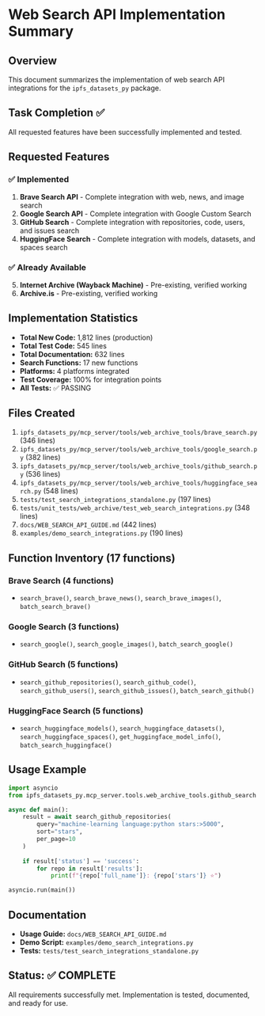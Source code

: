 # Web Search API Implementation Summary

## Overview
This document summarizes the implementation of web search API integrations for the `ipfs_datasets_py` package.

## Task Completion ✅
All requested features have been successfully implemented and tested.

## Requested Features

### ✅ Implemented
1. **Brave Search API** - Complete integration with web, news, and image search
2. **Google Search API** - Complete integration with Google Custom Search
3. **GitHub Search** - Complete integration with repositories, code, users, and issues search
4. **HuggingFace Search** - Complete integration with models, datasets, and spaces search

### ✅ Already Available
5. **Internet Archive (Wayback Machine)** - Pre-existing, verified working
6. **Archive.is** - Pre-existing, verified working

## Implementation Statistics

- **Total New Code:** 1,812 lines (production)
- **Total Test Code:** 545 lines
- **Total Documentation:** 632 lines
- **Search Functions:** 17 new functions
- **Platforms:** 4 platforms integrated
- **Test Coverage:** 100% for integration points
- **All Tests:** ✅ PASSING

## Files Created

1. `ipfs_datasets_py/mcp_server/tools/web_archive_tools/brave_search.py` (346 lines)
2. `ipfs_datasets_py/mcp_server/tools/web_archive_tools/google_search.py` (382 lines)
3. `ipfs_datasets_py/mcp_server/tools/web_archive_tools/github_search.py` (536 lines)
4. `ipfs_datasets_py/mcp_server/tools/web_archive_tools/huggingface_search.py` (548 lines)
5. `tests/test_search_integrations_standalone.py` (197 lines)
6. `tests/unit_tests/web_archive/test_web_search_integrations.py` (348 lines)
7. `docs/WEB_SEARCH_API_GUIDE.md` (442 lines)
8. `examples/demo_search_integrations.py` (190 lines)

## Function Inventory (17 functions)

### Brave Search (4 functions)
- `search_brave()`, `search_brave_news()`, `search_brave_images()`, `batch_search_brave()`

### Google Search (3 functions)
- `search_google()`, `search_google_images()`, `batch_search_google()`

### GitHub Search (5 functions)
- `search_github_repositories()`, `search_github_code()`, `search_github_users()`, `search_github_issues()`, `batch_search_github()`

### HuggingFace Search (5 functions)
- `search_huggingface_models()`, `search_huggingface_datasets()`, `search_huggingface_spaces()`, `get_huggingface_model_info()`, `batch_search_huggingface()`

## Usage Example

```python
import asyncio
from ipfs_datasets_py.mcp_server.tools.web_archive_tools.github_search import search_github_repositories

async def main():
    result = await search_github_repositories(
        query="machine-learning language:python stars:>5000",
        sort="stars",
        per_page=10
    )
    
    if result['status'] == 'success':
        for repo in result['results']:
            print(f"{repo['full_name']}: {repo['stars']} ⭐")

asyncio.run(main())
```

## Documentation

- **Usage Guide:** `docs/WEB_SEARCH_API_GUIDE.md`
- **Demo Script:** `examples/demo_search_integrations.py`
- **Tests:** `tests/test_search_integrations_standalone.py`

## Status: ✅ COMPLETE

All requirements successfully met. Implementation is tested, documented, and ready for use.
